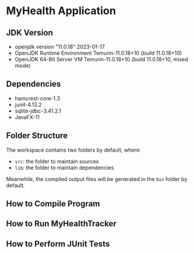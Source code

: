 # MyHealth Application

## JDK Version
- openjdk version "11.0.18" 2023-01-17
- OpenJDK Runtime Environment Temurin-11.0.18+10 (build 11.0.18+10)
- OpenJDK 64-Bit Server VM Temurin-11.0.18+10 (build 11.0.18+10, mixed mode)

## Dependencies
- hamcrest-core-1.3
- junit-4.13.2
- sqlite-jdbc-3.41.2.1
- JavaFX-11

## Folder Structure

The workspace contains two folders by default, where:

- `src`: the folder to maintain sources
- `lib`: the folder to maintain dependencies

Meanwhile, the compiled output files will be generated in the `bin` folder by default.

## How to Compile Program

## How to Run MyHealthTracker

## How to Perform JUnit Tests

